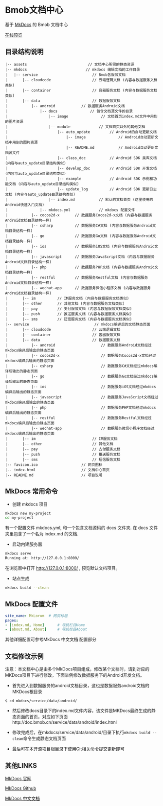 # Bmob文档中心 #
基于 [MkDocs][1] 的 Bmob 文档中心

[在线预览](http://doc.bmob.cn/)


## 目录结构说明 ##

	|-- assets                            // 文档中心所需的静态资源
	|-- mkdocs                           // mkdocs 编辑文档的工作目录
	|   |-- service                         // Bmob各服务文档
	|       |-- cloudcode                   // 云端逻辑文档 (内容与数据服务文档类似)
	|       |-- container                   // 容器服务文档 (内容与数据服务文档类似)
	|       |-- data                        // 数据服务文档
	|           |-- android            // 数据服务Android文档
	|               |-- docs               // 包含文档源文件的目录
    |                   |-- image               // 文档首页index.md文件中用到的图片资源
	|                   |-- module             // 文档首页以外的其他文档
	|                       |-- auto_update         // Android的自动更新文档
	|                           |-- image               // Android自动更新文档中用到的图片资源
	|                           |-- README.md           // Android自动更新文档源文件
	|                       |-- class_doc           // Android SDK 类库文档 (内容与auto_update目录结构类似)
	|                       |-- develop_doc         // Android SDK 开发文档 (内容与auto_update目录结构类似)
	|                       |-- example             // Android SDK 示例和功能文档 (内容与auto_update目录结构类似)
	|                       |-- update_log          // Android SDK 更新日志文档 (内容与auto_update目录结构类似)
	|                   |-- index.md           // 默认的文档首页 (这里使用的Android快速入门文档)
	|               |-- mkdocs.yml             // mkdocs 配置文件
	|           |-- cocos2d-x       // 数据服务Cocos2d-x文档 (内容与数据服务Android文档目录结构一样)
	|           |-- csharp          // 数据服务C#文档 (内容与数据服务Android文档目录结构一样)
	|           |-- go              // 数据服务Go文档 (内容与数据服务Android文档目录结构一样)
	|           |-- ios             // 数据服务iOS文档 (内容与数据服务Android文档目录结构一样)
	|           |-- javascript      // 数据服务JavaScript文档 (内容与数据服务Android文档目录结构一样)
	|           |-- php             // 数据服务PHP文档 (内容与数据服务Android文档目录结构一样)
	|           |-- restful         // 数据服务Restful文档 (内容与数据服务Android文档目录结构一样)
	|           |-- wechat-app      // 数据服务微信小程序文档 (内容与数据服务Android文档目录结构一样)
	|       |-- im          // IM服务文档 (内容与数据服务文档类似)
	|       |-- other       // 其他文档 (内容与数据服务文档类似)
	|       |-- pay         // 支付服务文档 (内容与数据服务文档类似)
	|       |-- push        // 推送服务文档 (内容与数据服务文档类似)
	|       |-- sms         // 短信服务文档 (内容与数据服务文档类似)
	|-- service                              // mkdocs编译后的文档静态页面
	|       |-- cloudcode                   // 云端逻辑文档
	|       |-- container                   // 容器服务文档
	|       |-- data                        // 数据服务文档
	|           |-- android                     // 数据服务Android文档经过mkdocs编译后输出的静态页面
	|           |-- cocos2d-x                   // 数据服务Cocos2d-x文档经过mkdocs编译后输出的静态页面
	|           |-- csharp                      // 数据服务C#文档经过mkdocs编译后输出的静态页面
	|           |-- go                          // 数据服务Go文档经过mkdocs编译后输出的静态页面
	|           |-- ios                         // 数据服务iOS文档经过mkdocs编译后输出的静态页面
	|           |-- javascript                  // 数据服务JavaScript文档经过mkdocs编译后输出的静态页面
	|           |-- php                         // 数据服务PHP文档经过mkdocs编译后输出的静态页面
	|           |-- restful                     // 数据服务Restful文档经过mkdocs编译后输出的静态页面
	|           |-- wechat-app                  // 数据服务微信小程序文档经过mkdocs编译后输出的静态页面
	|       |-- im                          // IM服务文档
	|       |-- other                       // 其他文档
	|       |-- pay                         // 支付服务文档
	|       |-- push                        // 推送服务文档
	|       |-- sms                         // 短信服务文档
	|-- favicon.ico                    // 网页图标
	|-- index.html                     // 文档中心首页
	|-- README.md                      // 项目说明

## MkDocs 常用命令 ##

 - 创建 mkdocs 项目

```bash
mkdocs new my-project
cd my-project
```
 有一个配置文件 mkdocs.yml, 和一个包含文档源码的 docs 文件夹. 在 docs 文件夹里包含了一个名为  index.md 的文档.
 
 - 启动内建服务器

```bash
mkdocs serve
Running at: http://127.0.0.1:8000/
```
在浏览器中打开 http://127.0.0.1:8000/ , 预览默认文档项目。

 - 站点生成
```bash
mkdocs build --clean
```

## MkDocs 配置文件 ##
```yaml
site_name: MkLorum  # 网页标题
pages:
- [index.md, Home]      # 导航栏目Home
- [about.md, About]     # 导航栏目About
```
其他详细配置可参考MkDocs 中文文档 配置部分

## 文档修改示例
注意：本文档中心是由多个MkDocs项目组成，修改某个文档时，请到对应的MKDocs项目下进行修改，下面举例修改数据服务下的Android开发文档。
- 首先进入到数据服务的android文档目录，这也是数据服务android文档的MKDocs根目录
```
$ cd mkdocs/service/data/android/
```
- 然后修改docs目录下的index.md文件内容，该文件是MKDocs最终生成的静态页面的首页，对应如下页面http://doc.bmob.cn/service/data/android/index.html

- 修改完成后，在mkdocs/service/data/android/目录下执行`mkdocs build --clean`命令生成静态文档页面

- 最后可在本开源项目根目录下使用Git相关命令提交更新即可

## 其他LINKS ##

[MkDocs 官网][1]

[MkDocs Github][2]

[MkDocs 中文文档][3]


  [1]: http://www.mkdocs.org/ "MkDocs 官网"
  [2]: https://github.com/mkdocs/mkdocs/ "MkDocs Github"
  [3]: http://markdown-docs-zh.readthedocs.io/zh_CN/latest/ "MkDocs 中文文档"